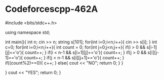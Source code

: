 # Codeforcescpp-462A
#include <bits/stdc++.h>
 
using namespace std;
 
int main(){
  int n;
  cin >> n;
  string s[101];
  for(int i=0;i<n;i++){
    cin >> s[i];
  }
  int c=0;
  for(int i=0;i<n;i++){
    int count = 0;
    for(int j=0;j<n;j++){
      if(i > 0 && s[i-1][j]=='o'){
        count++;
      }
      if(i < n-1 && s[i+1][j]=='o'){
        count++;
      }
      if(j > 0 && s[i][j-1]=='o'){
        count++;
      }
      if(j < n-1 && s[i][j+1]=='o'){
        count++;
      }
      if((count%2)==0){
        c++;
      }
      else{
        cout << "NO";
        return 0;
      }
    }
    
  }
  cout << "YES";
  return 0;
}
